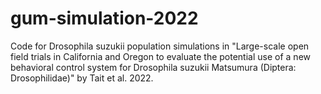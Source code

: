 # gum-simulation-2022
Code for Drosophila suzukii population simulations in "Large-scale open field trials in California and Oregon to evaluate the potential use of a new behavioral control system for Drosophila suzukii Matsumura (Diptera: Drosophilidae)" by Tait et al. 2022.
